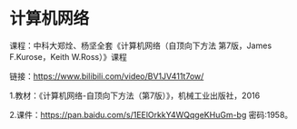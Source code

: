 # 计算机网络

课程：中科大郑烇、杨坚全套《计算机网络（自顶向下方法 第7版，James F.Kurose，Keith W.Ross）》课程

链接：<https://www.bilibili.com/video/BV1JV411t7ow/>

1.教材：《计算机网络-自顶向下方法（第7版）》，机械工业出版社，2016

2.课件：https://pan.baidu.com/s/1EElOrkkY4WQqgeKHuGm-bg 密码:1958。